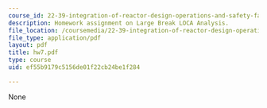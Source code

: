 ```yaml
---
course_id: 22-39-integration-of-reactor-design-operations-and-safety-fall-2006
description: Homework assignment on Large Break LOCA Analysis.
file_location: /coursemedia/22-39-integration-of-reactor-design-operations-and-safety-fall-2006/ef55b9179c5156de01f22cb24be1f284_hw7.pdf
file_type: application/pdf
layout: pdf
title: hw7.pdf
type: course
uid: ef55b9179c5156de01f22cb24be1f284

---
```

None